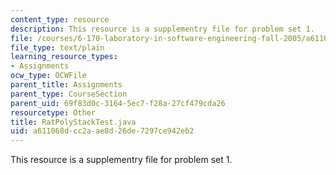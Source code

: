 ```yaml
---
content_type: resource
description: This resource is a supplementry file for problem set 1.
file: /courses/6-170-laboratory-in-software-engineering-fall-2005/a611068dcc2aae8d26de7297ce942eb2_RatPolyStackTest.java
file_type: text/plain
learning_resource_types:
- Assignments
ocw_type: OCWFile
parent_title: Assignments
parent_type: CourseSection
parent_uid: 69f83d0c-3164-5ec7-f28a-27cf479cda26
resourcetype: Other
title: RatPolyStackTest.java
uid: a611068d-cc2a-ae8d-26de-7297ce942eb2
---
```

This resource is a supplementry file for problem set 1.

